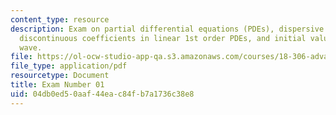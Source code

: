 ```yaml
---
content_type: resource
description: Exam on partial differential equations (PDEs), dispersive waves and modulation,
  discontinuous coefficients in linear 1st order PDEs, and initial values for a kinematic
  wave.
file: https://ol-ocw-studio-app-qa.s3.amazonaws.com/courses/18-306-advanced-partial-differential-equations-with-applications-fall-2009/04db0ed50aaf44eac84fb7a1736c38e8_MIT18_306f09_exam01_StmEx200901.pdf
file_type: application/pdf
resourcetype: Document
title: Exam Number 01
uid: 04db0ed5-0aaf-44ea-c84f-b7a1736c38e8
---
```

